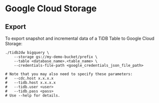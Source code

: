 # Google Cloud Storage

## Export

To export snapshot and incremental data of a TiDB Table to Google Cloud Storage:

```shell
./tidb2dw bigquery \
    --storage gs://my-demo-bucket/prefix \
    --table <database_name>.<table_name> \
    --credentials-file-path <google_credentials_json_file_path>

# Note that you may also need to specify these parameters:
#   --cdc.host x.x.x.x
#   --tidb.host x.x.x.x
#   --tidb.user <user>
#   --tidb.pass <pass>
# Use --help for details.
```
